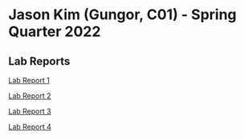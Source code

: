 # Jason Kim (Gungor, C01) - Spring Quarter 2022
## Lab Reports
[Lab Report 1](https://jsn3.github.io/cse15l-lab-reports/lab-report-1-week-2.html)

[Lab Report 2](https://jsn3.github.io/cse15l-lab-reports/lab-report-2-week-4.html)

[Lab Report 3](https://jsn3.github.io/cse15l-lab-reports/lab-report-3-week-6.html)

[Lab Report 4](https://github.com/JSN3/cse15l-lab-reports/blob/main/lab-report-4-week-8.html)

